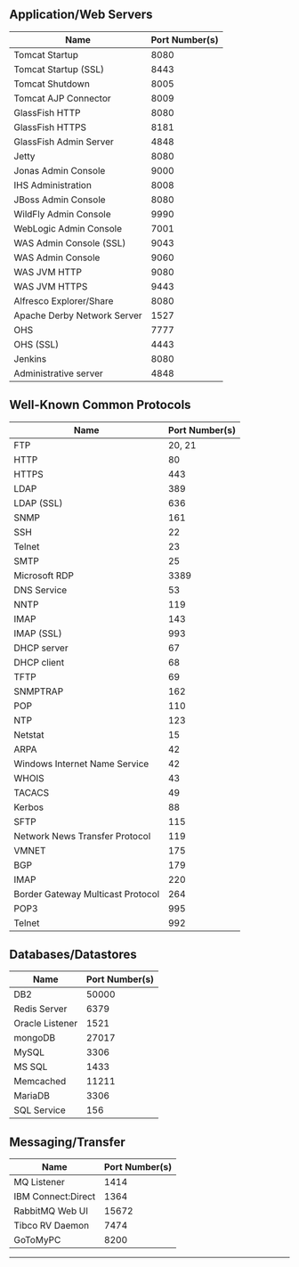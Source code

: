 ## Application/Web Servers

| Name                        | Port Number(s)       |
|-----------------------------|----------------------|
| Tomcat Startup              | 8080                 |
| Tomcat Startup (SSL)        | 8443                 |
| Tomcat Shutdown             | 8005                 |
| Tomcat AJP Connector        | 8009                 |
| GlassFish HTTP              | 8080                 |
| GlassFish HTTPS             | 8181                 |
| GlassFish Admin Server      | 4848                 |
| Jetty                       | 8080                 |
| Jonas Admin Console         | 9000                 |
| IHS Administration          | 8008                 |
| JBoss Admin Console         | 8080                 |
| WildFly Admin Console       | 9990                 |
| WebLogic Admin Console      | 7001                 |
| WAS Admin Console (SSL)     | 9043                 |
| WAS Admin Console           | 9060                 |
| WAS JVM HTTP                | 9080                 |
| WAS JVM HTTPS               | 9443                 |
| Alfresco Explorer/Share     | 8080                 |
| Apache Derby Network Server | 1527                 |
| OHS                         | 7777                 |
| OHS (SSL)                   | 4443                 |
| Jenkins                     | 8080                 |
| Administrative server       | 4848                 |

## Well-Known Common Protocols

| Name               | Port Number(s)       |
|--------------------|----------------------|
| FTP                | 20, 21               |
| HTTP               | 80                   |
| HTTPS              | 443                  |
| LDAP               | 389                  |
| LDAP (SSL)         | 636                  |
| SNMP               | 161                  |
| SSH                | 22                   |
| Telnet             | 23                   |
| SMTP               | 25                   |
| Microsoft RDP      | 3389                 |
| DNS Service        | 53                   |
| NNTP               | 119                  |
| IMAP               | 143                  |
| IMAP (SSL)         | 993                  |
| DHCP server        | 67                   |
| DHCP client        | 68                   |
| TFTP               | 69                   |
| SNMPTRAP           | 162                  |
| POP                | 110                  |
| NTP                | 123                  |
| Netstat            | 15                   |
| ARPA               | 42                   |
| Windows Internet Name Service | 42       |
| WHOIS              | 43                   |
| TACACS             | 49                   |
| Kerbos             | 88                   |
| SFTP               | 115                  |
| Network News Transfer Protocol | 119       |
| VMNET              | 175                  |
| BGP                | 179                  |
| IMAP               | 220                  |
| Border Gateway Multicast Protocol | 264  |
| POP3               | 995                  |
| Telnet             | 992                  |

## Databases/Datastores

| Name               | Port Number(s)       |
|--------------------|----------------------|
| DB2                | 50000                |
| Redis Server       | 6379                 |
| Oracle Listener    | 1521                 |
| mongoDB            | 27017                |
| MySQL              | 3306                 |
| MS SQL             | 1433                 |
| Memcached          | 11211                |
| MariaDB            | 3306                 |
| SQL Service        | 156                  |

## Messaging/Transfer

| Name               | Port Number(s)       |
|--------------------|----------------------|
| MQ Listener        | 1414                 |
| IBM Connect:Direct | 1364                 |
| RabbitMQ Web UI    | 15672                |
| Tibco RV Daemon    | 7474                 |
| GoToMyPC           | 8200                 |

---

